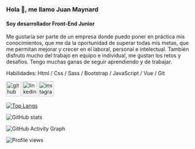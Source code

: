 ### Hola 👋, me llamo Juan Maynard
#### Soy desarrollador Front-End Junior
Me gustaría ser parte de un empresa donde puedo poner en práctica mis conocimientos, que me da la oportunidad de superar todas mis metas, que me permitan mejorar y crecer en el laboral, personal e intelectual. También disfruto mucho del trabajo en equipo e individual, me gustan los retos y desafíos. Tengo muchas ganas de seguir aprendiendo y de trabajar.

Habilidades: Html / Css / Sass / Bootstrap / JavaScript / Vue / Git



[<img src='https://cdn.jsdelivr.net/npm/simple-icons@3.0.1/icons/github.svg' alt='github' height='40'>](https://github.com/https://github.com/juanmaynard91)  [<img src='https://cdn.jsdelivr.net/npm/simple-icons@3.0.1/icons/linkedin.svg' alt='linkedin' height='40'>](https://www.linkedin.com/in/https://www.linkedin.com/in/juan-maynard//)  [<img src='https://cdn.jsdelivr.net/npm/simple-icons@3.0.1/icons/instagram.svg' alt='instagram' height='40'>](https://www.instagram.com/https://www.instagram.com/juan_maynard91/?hl=es/)  

[![Top Langs](https://github-readme-stats.vercel.app/api/top-langs/?username=https://github.com/juanmaynard91)](https://github.com/anuraghazra/github-readme-stats)

![GitHub stats](https://github-readme-stats.vercel.app/api?username=https://github.com/juanmaynard91&show_icons=true)  

![GitHub Activity Graph](https://activity-graph.herokuapp.com/graph?username=https://github.com/juanmaynard91)  

![Profile views](https://gpvc.arturio.dev/https://github.com/juanmaynard91)  
